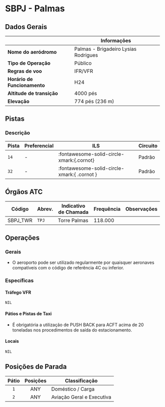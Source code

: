 # SBPJ - Palmas

## Dados Gerais

|                              | Informações                          |
|------------------------------|--------------------------------------|
| **Nome do aeródromo**        | Palmas - Brigadeiro Lysias Rodrigues |
| **Tipo de Operação**         | Público                              |
| **Regras de voo**            | IFR/VFR                              |
| **Horário de Funcionamento** | H24                                  |
| **Altitude de transição**    | 4000 pés                             |
| **Elevação**                 | 774 pés (236 m)                      |

## Pistas

### Descrição

| Pista | Preferencial  | ILS                                         | Circuito   |
|-------|---------------|---------------------------------------------|------------|
| `14`  | -             | :fontawesome-solid-circle-xmark:{.cornot}    | Padrão     |
| `32`  | -             | :fontawesome-solid-circle-xmark:{ .cornot } | Padrão     | 

<!--
### Configurações

| Configuração | Decolagem   | Pouso       | Observações                                                                                     |
| ------------ | ----------- | ----------- | ----------------------------------------------------------------------------------------------- |
| **LESTE**    | `11L` `11R` | `11L` `11R` | Prioriza-se a `11L` nas saídas para o setor **NORTE** e a `11R` nas saídas para o setor **SUL** |
| **OESTE**    | `29L` `29R` | `29L` `29R` | Prioriza-se a `29R` nas saídas para o setor **NORTE** e a `29L` nas saídas para o setor **SUL** |
-->

## Órgãos ATC

| Código     | Abrev. | Indicativo de Chamada | Frequência | Observações |
| ---------- | ------ | --------------------- | ---------- | ----------- |
| SBPJ_TWR   | `TPJ`  | Torre Palmas          | 118.000    |             |

## Operações

### Gerais

- O aeroporto pode ser utilizado regularmente por quaisquer aeronaves compatíveis com o código de referência 4C ou inferior.

### Específicas

#### Tráfego VFR

`NIL`

#### Pátios e Pistas de Taxi

- É obrigatória a utilização de PUSH BACK para ACFT acima de 20 toneladas nos procedimentos de saída do estacionamento.

#### Locais

`NIL`

## Posições de Parada

| Pátio     | Posições  | Classificação                     |
|:---------:|:---------:|-----------------------------------|
| `1`       | ANY       | Doméstico / Carga                 |
| `2`       | ANY       | Aviação Geral e Executiva         |